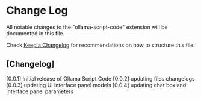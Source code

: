 # Change Log

All notable changes to the "ollama-script-code" extension will be documented in this file.

Check [Keep a Changelog](http://keepachangelog.com/) for recommendations on how to structure this file.

## [Changelog]

[0.0.1]
Initial release of Ollama Script Code
[0.0.2]
updating files changelogs
[0.0.3]
updating UI interface panel models
[0.0.4]
updating chat box and interface panel parameters
